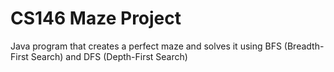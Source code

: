 # CS146 Maze Project
Java program that creates a perfect maze and solves it using BFS (Breadth-First Search) and DFS (Depth-First Search)
